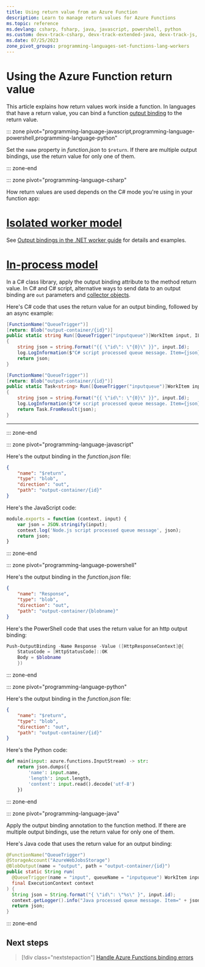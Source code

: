 ```yaml
---
title: Using return value from an Azure Function
description: Learn to manage return values for Azure Functions
ms.topic: reference
ms.devlang: csharp, fsharp, java, javascript, powershell, python
ms.custom: devx-track-csharp, devx-track-extended-java, devx-track-js, devx-track-python
ms.date: 07/25/2023
zone_pivot_groups: programming-languages-set-functions-lang-workers
---
```


# Using the Azure Function return value

This article explains how return values work inside a function. In languages that have a return value, you can bind a function [output binding](./functions-triggers-bindings.md#binding-direction) to the return value.

::: zone pivot="programming-language-javascript,programming-language-powershell,programming-language-python" 

Set the `name` property in *function.json* to `$return`. If there are multiple output bindings, use the return value for only one of them.

::: zone-end

::: zone pivot="programming-language-csharp"

How return values are used depends on the C# mode you're using in your function app: 

# [Isolated worker model](#tab/isolated-process)

See [Output bindings in the .NET worker guide](./dotnet-isolated-process-guide.md#output-bindings) for details and examples.

# [In-process model](#tab/in-process)


In a C# class library, apply the output binding attribute to the method return value. In C# and C# script, alternative ways to send data to an output binding are `out` parameters and [collector objects](functions-reference-csharp.md#writing-multiple-output-values).

Here's C# code that uses the return value for an output binding, followed by an async example:

```cs
[FunctionName("QueueTrigger")]
[return: Blob("output-container/{id}")]
public static string Run([QueueTrigger("inputqueue")]WorkItem input, ILogger log)
{
    string json = string.Format("{{ \"id\": \"{0}\" }}", input.Id);
    log.LogInformation($"C# script processed queue message. Item={json}");
    return json;
}
```

```cs
[FunctionName("QueueTrigger")]
[return: Blob("output-container/{id}")]
public static Task<string> Run([QueueTrigger("inputqueue")]WorkItem input, ILogger log)
{
    string json = string.Format("{{ \"id\": \"{0}\" }}", input.Id);
    log.LogInformation($"C# script processed queue message. Item={json}");
    return Task.FromResult(json);
}
```

---

::: zone-end

::: zone pivot="programming-language-javascript"  

Here's the output binding in the *function.json* file:

```json
{
    "name": "$return",
    "type": "blob",
    "direction": "out",
    "path": "output-container/{id}"
}
```

Here's the JavaScript code:

```javascript
module.exports = function (context, input) {
    var json = JSON.stringify(input);
    context.log('Node.js script processed queue message', json);
    return json;
}
```


::: zone-end

::: zone pivot="programming-language-powershell"  

Here's the output binding in the *function.json* file:

```json
{
    "name": "Response",
    "type": "blob",
    "direction": "out",
    "path": "output-container/{blobname}"
}
```

Here's the PowerShell code that uses the return value for an http output binding:

```powershell
Push-OutputBinding -Name Response -Value ([HttpResponseContext]@{
    StatusCode = [HttpStatusCode]::OK
    Body = $blobname
    })
```

::: zone-end

::: zone pivot="programming-language-python"

Here's the output binding in the *function.json* file:

```json
{
    "name": "$return",
    "type": "blob",
    "direction": "out",
    "path": "output-container/{id}"
}
```
Here's the Python code:

```python
def main(input: azure.functions.InputStream) -> str:
    return json.dumps({
        'name': input.name,
        'length': input.length,
        'content': input.read().decode('utf-8')
    })
```


::: zone-end

::: zone pivot="programming-language-java"

Apply the output binding annotation to the function method. If there are multiple output bindings, use the return value for only one of them.


Here's Java code that uses the return value for an output binding:

```java
@FunctionName("QueueTrigger")
@StorageAccount("AzureWebJobsStorage")
@BlobOutput(name = "output", path = "output-container/{id}")
public static String run(
  @QueueTrigger(name = "input", queueName = "inputqueue") WorkItem input,
  final ExecutionContext context
) {
  String json = String.format("{ \"id\": \"%s\" }", input.id);
  context.getLogger().info("Java processed queue message. Item=" + json);
  return json;
}
```

::: zone-end


## Next steps

> [!div class="nextstepaction"]
> [Handle Azure Functions binding errors](./functions-bindings-errors.md)
